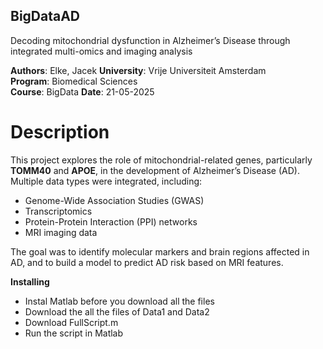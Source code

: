 ## BigDataAD
Decoding mitochondrial dysfunction in Alzheimer’s Disease through integrated multi-omics and imaging analysis

**Authors**: Elke, Jacek
**University**: Vrije Universiteit Amsterdam  
**Program**: Biomedical Sciences  
**Course**: BigData 
**Date**: 21-05-2025

# Description

This project explores the role of mitochondrial-related genes, particularly **TOMM40** and **APOE**, in the development of Alzheimer’s Disease (AD). Multiple data types were integrated, including:

- Genome-Wide Association Studies (GWAS)
- Transcriptomics
- Protein-Protein Interaction (PPI) networks
- MRI imaging data

The goal was to identify molecular markers and brain regions affected in AD, and to build a model to predict AD risk based on MRI features.

**Installing**
- Instal Matlab before you download all the files
- Download the all the files of Data1 and Data2
- Download FullScript.m
- Run the script in Matlab
